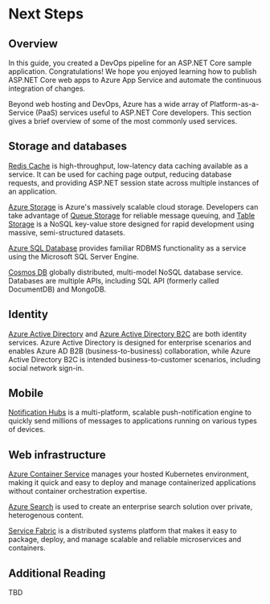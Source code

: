 # Next Steps

## Overview

In this guide, you created a DevOps pipeline for an ASP.NET Core sample application. Congratulations! We hope you enjoyed learning how to publish ASP.NET Core web apps to Azure App Service and automate the continuous integration of changes.

Beyond web hosting and DevOps, Azure has a wide array of Platform-as-a-Service (PaaS) services useful to ASP.NET Core developers. This section gives a brief overview of some of the most commonly used services.

## Storage and databases

[Redis Cache](https://docs.microsoft.com/azure/redis-cache/) is high-throughput, low-latency data caching available as a service. It can be used for caching page output, reducing database requests, and providing ASP.NET session state across multiple instances of an application.

[Azure Storage](https://docs.microsoft.com/azure/storage/) is Azure's massively scalable cloud storage. Developers can take advantage of [Queue Storage](https://docs.microsoft.com/azure/storage/queues/storage-queues-introduction) for reliable message queuing, and [Table Storage](https://docs.microsoft.com/azure/storage/tables/table-storage-overview) is a NoSQL key-value store designed for rapid development using massive, semi-structured datasets.

[Azure SQL Database](https://docs.microsoft.com/azure/sql-database/) provides familiar RDBMS functionality as a service using the Microsoft SQL Server Engine.

[Cosmos DB](https://docs.microsoft.com/azure/cosmos-db/) globally distributed, multi-model NoSQL database service. Databases are  multiple APIs, including SQL API (formerly called DocumentDB) and MongoDB.

## Identity

[Azure Active Directory](https://docs.microsoft.com/azure/active-directory/) and [Azure Active Directory B2C](https://docs.microsoft.com/azure/active-directory-b2c/) are both identity services. Azure Active Directory is designed for enterprise scenarios and enables Azure AD B2B (business-to-business) collaboration, while Azure Active Directory B2C is intended business-to-customer scenarios, including social network sign-in. 

## Mobile

[Notification Hubs](https://docs.microsoft.com/azure/notification-hubs/) is a multi-platform, scalable push-notification engine to quickly send millions of messages to applications running on various types of devices.

## Web infrastructure

[Azure Container Service](https://docs.microsoft.com/azure/aks/) manages your hosted Kubernetes environment, making it quick and easy to deploy and manage containerized applications without container orchestration expertise.

[Azure Search](https://docs.microsoft.com/azure/search/) is used to create an enterprise search solution over private, heterogenous content.

[Service Fabric](https://docs.microsoft.com/azure/service-fabric/) is a distributed systems platform that makes it easy to package, deploy, and manage scalable and reliable microservices and containers.

## Additional Reading

TBD
